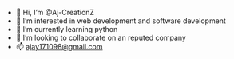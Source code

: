 - 👋 Hi, I’m @Aj-CreationZ
- 👀 I’m interested in web development and software development
- 🌱 I’m currently learning python
- 💞️ I’m looking to collaborate on an reputed company
- 📫 ajay171098@gmail.com

<!---
Aj-CreationZ/Aj-CreationZ is a ✨ special ✨ repository because its `README.md` (this file) appears on your GitHub profile.
You can click the Preview link to take a look at your changes.
--->
